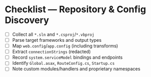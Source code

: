 # Checklist — Repository & Config Discovery
- [ ] Collect all `*.sln` and `*.csproj`/`*.vbproj`
- [ ] Parse target frameworks and output types
- [ ] Map `web.config`/`app.config` (including transforms)
- [ ] Extract `connectionStrings` (redacted)
- [ ] Record `system.serviceModel` bindings and endpoints
- [ ] Identify `Global.asax`, `RouteConfig.cs`, `Startup.cs`
- [ ] Note custom modules/handlers and proprietary namespaces
